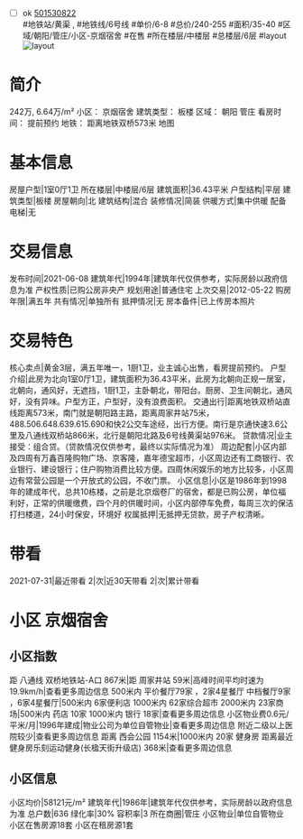 - [ ] ok [501530822](https://bj.5i5j.com/ershoufang/501530822.html)  
 #地铁站/黄渠 ,  #地铁线/6号线
#单价/6-8 #总价/240-255 #面积/35-40   #区域/朝阳/管庄/小区-京烟宿舍 #在售 #所在楼层/中楼层 #总楼层/6层 #layout 
![layout](http://image2a.5i5j.com/bdir/layout/b0c5c12b34824641969e67c07224421f.jpg_P5.jpg) 
# 简介 
 242万,  6.64万/m² 
小区： 京烟宿舍
建筑类型： 板楼
区域： 朝阳 管庄
看房时间： 提前预约
地铁： 距离地铁双桥573米 地图
# 基本信息 
 房屋户型|1室0厅1卫
所在楼层|中楼层/6层
建筑面积|36.43平米
户型结构|平层
建筑类型|板楼
房屋朝向|北
建筑结构|混合
装修情况|简装
供暖方式|集中供暖
配备电梯|无
# 交易信息 
 发布时间|2021-06-08
建筑年代|1994年|建筑年代仅供参考，实际房龄以政府信息为准
产权性质|已购公房非央产
规划用途|普通住宅
上次交易|2012-05-22
购房年限|满五年
共有情况|单独所有
抵押情况|无
房本备件|已上传房本照片
# 交易特色 
 核心卖点|黄金3层，满五年唯一，1厨1卫，业主诚心出售，看房提前预约。
户型介绍|此房为北向1室0厅1卫，建筑面积为36.43平米，此房为北朝向正规一居室，北朝向，通风好，无遮挡，1厨1卫，主卧朝北，带阳台。厨房、卫生间朝北，通风好，没有异味。户型方正，户型好，没有浪费面积。
交通出行|距离地铁双桥站直线距离573米，南门就是朝阳路主路，距离周家井站75米，488.506.648.639.615.690和快2公交车途经，出行方便。南行是京通快速3.6公里及八通线双桥站866米，北行是朝阳北路及6号线黄渠站976米。
贷款情况|业主接受：组合贷。（贷款情况仅供参考，最终以实际情况为准）
周边配套|小区内部及四周有万鑫百隆购物广场、京客隆，嘉年德宝超市，小区周边还有工商银行、农业银行、建设银行；住户购物消费比较方便。四周休闲娱乐的地方比较多，小区周边有常营公园是一个开放式的公园，不收门票。
小区信息|小区是1986年到1998年的建成年代，总共10栋楼，之前是北京烟卷厂的宿舍，都是已购公房，单位福利好，正常的供暖缴费，四个月的供暖时间，小区内部停车免费，每周三次的保洁打扫楼道，24小时保安，环境好
权属抵押|无抵押无贷款，房子产权清晰。
# 带看 
 2021-07-31|最近带看	 2|次|近30天带看	 2|次|累计带看
# 小区 京烟宿舍
## 小区指数 
 距 八通线 双桥地铁站-A口 867米|距 周家井站 59米|高峰时间平均时速为19.9km/h|查看更多周边信息
500米内 平价餐厅79家 ，2家4星餐厅
中档餐厅9家 ，6家4星餐厅|500米内 6家便利店
1000米内 62家综合超市
2000米内 23家商场|500米内 药店 10家
1000米内 银行 18家|查看更多周边信息
小区物业费0.6元/平米/月|1996年建成|物业公司为单位自管物业|查看更多周边信息
附近二级以上医院较少|查看更多周边信息
距离 西会公园 1154米|1000米内 20家 健身房
距离最近健身房乐刻运动健身(长楹天街升级店) 368米|查看更多周边信息
## 小区信息 
 小区均价|58121元/m²
建筑年代|1986年|建筑年代仅供参考，实际房龄以政府信息为准
总户数|636
绿化率|30%
容积率|3
所在商圈|管庄
小区物业|单位自管物业
小区在售房源18套
小区在租房源1套
